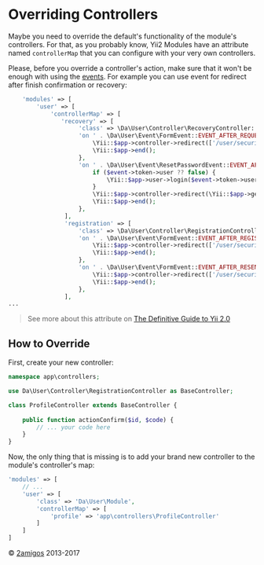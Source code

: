 Overriding Controllers
======================

Maybe you need to override the default's functionality of the module's controllers. For that, as you probably know, 
Yii2 Modules have an attribute named `controllerMap` that you can configure with your very own controllers.

Please, before you override a controller's action, make sure that it won't be enough with using the 
[events](../events). For example you can use event for redirect after finish confirmation or recovery:

```php
    'modules' => [
        'user' => [
            'controllerMap' => [
               'recovery' => [
                    'class' => \Da\User\Controller\RecoveryController::class,
                    'on ' . \Da\User\Event\FormEvent::EVENT_AFTER_REQUEST => function (\Da\User\Event\FormEvent $event) {
                        \Yii::$app->controller->redirect(['/user/security/login']);
                        \Yii::$app->end();
                    },
                    'on ' . \Da\User\Event\ResetPasswordEvent::EVENT_AFTER_RESET => function (\Da\User\Event\ResetPasswordEvent $event) {
                        if ($event->token->user ?? false) {
                            \Yii::$app->user->login($event->token->user);
                        }
                        \Yii::$app->controller->redirect(\Yii::$app->getUser()->getReturnUrl());
                        \Yii::$app->end();
                    },
                ],
                'registration' => [
                    'class' => \Da\User\Controller\RegistrationController::class,
                    'on ' . \Da\User\Event\FormEvent::EVENT_AFTER_REGISTER => function (\Da\User\Event\FormEvent $event) {
                        \Yii::$app->controller->redirect(['/user/security/login']);
                        \Yii::$app->end();
                    },
                    'on ' . \Da\User\Event\FormEvent::EVENT_AFTER_RESEND => function (\Da\User\Event\FormEvent $event) {
                        \Yii::$app->controller->redirect(['/user/security/login']);
                        \Yii::$app->end();
                    },
                ],
...
```

> See more about this attribute on 
> [ The Definitive Guide to Yii 2.0](http://www.yiiframework.com/doc-2.0/guide-structure-controllers.html#controller-map) 

How to Override
---------------

First, create your new controller: 

```php 
namespace app\controllers;

use Da\User\Controller\RegistrationController as BaseController;

class ProfileController extends BaseController {
    
    public function actionConfirm($id, $code) {
        // ... your code here
    }
}

```

Now, the only thing that is missing is to add your brand new controller to the module's controller's map: 

```php 
'modules' => [
    // ...
    'user' => [
        'class' => 'Da\User\Module',
        'controllerMap' => [
            'profile' => 'app\controllers\ProfileController'
        ]
    ]
]
```

© [2amigos](http://www.2amigos.us/) 2013-2017


